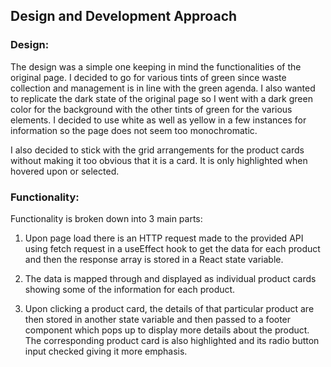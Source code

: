 
## Design and Development Approach

### Design:

The design was a simple one keeping in mind the functionalities of the original page. I decided to go for various tints of green since waste collection and management is in line with the green agenda. I also wanted to replicate the dark state of the original page so I went with a dark green color for the background with the other tints of green for the various elements. I decided to use white as well as yellow in a few instances for information so the page does not seem too monochromatic.

I also decided to stick with the grid arrangements for the product cards without making it too obvious that it is a card. It is only highlighted when hovered upon or selected.

### Functionality:

Functionality is broken down into 3 main parts:
1. Upon page load there is an HTTP request made to the provided API using fetch request in a useEffect hook to get the data for each product and then the response array is stored in a React state variable.

2. The data is mapped through and displayed as individual product cards showing some of the information for each product.

3. Upon clicking a product card, the details of that particular product are then stored in another state variable and then passed to a footer component which pops up to display more details about the product. The corresponding product card is also highlighted and its radio button input checked giving it more emphasis.